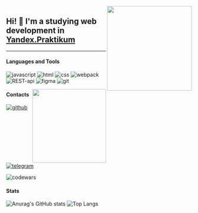 <img align='right' src="https://media1.giphy.com/media/5eLDrEaRGHegx2FeF2/giphy.gif?cid=ecf05e47r7292a2gn53u9xk9nq9zgjlr9d1x8vhqy8a56634&rid=giphy.gif&ct=s" width="230">

## Hi! 👋 I'm a studying web development in [Yandex.Praktikum](https://practicum.yandex.ru/)
-----
#### Languages and Tools
![javascript](https://img.shields.io/badge/JavaScript-090909?style=flat-square&logo=javascript)
![html](https://img.shields.io/badge/HTML5-090909?style=flat-square&logo=html5)
![css](https://img.shields.io/badge/CSS3-090909?style=flat-square&logo=css3)
![webpack](https://img.shields.io/badge/Webpack-090909?style=flat-square&logo=webpack)
![REST-api](https://img.shields.io/badge/Api-REST-090909?style=flat-square&logo=RESTapi)
![figma](https://img.shields.io/badge/Figma-090909?style=flat-square&logo=figma)
![git](https://img.shields.io/badge/Git-090909?style=flat-square&logo=git)

<img align='right' src="https://media4.giphy.com/media/UoLt6Tm8wlSnWGfSFs/giphy.gif?cid=790b7611da11823eb87f4d8b2694b77b7ce44ea4080f5a04&rid=giphy.gif&ct=s" width="200">

#### Contacts
[![github](https://img.shields.io/badge/GitHub-090909?style=flat-square&logo=github)](https://github.com/BobbyDorfman)
[![telegram](https://img.shields.io/badge/Telegram-090909?style=flat-square&logo=telegram)](https://t.me/BobbyDorfman)

![codewars](https://www.codewars.com/users/BobbyDorfman/badges/micro)

#### Stats
![Anurag's GitHub stats](https://github-readme-stats.vercel.app/api?username=BobbyDorfman&show_icons=true&theme=radical) 
![Top Langs](https://github-readme-stats.vercel.app/api/top-langs/?username=BobbyDorfman&layout=compact)